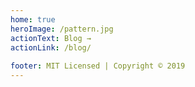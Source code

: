 ```yaml
---
home: true
heroImage: /pattern.jpg
actionText: Blog →
actionLink: /blog/
 
footer: MIT Licensed | Copyright © 2019
---
```


